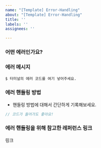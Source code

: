 ```yaml
---
name: "[Template] Error-Handling"
about: "[Template] Error-Handling"
title: ''
labels: ''
assignees: ''

---
```


### 어떤 에러인가요?
 
 ### 에러 메시지
 ```shell
 $ 터미널의 에러 코드를 여기 넣어주세요.
 ```
 
 ### 에러 핸들링 방법
 * 핸들링 방법에 대해서 간단하게 기록해보세요.
 
 ```js
 // 코드가 들어가도 좋아요!
 ```
 
 ### 에러 핸들링을 위해 참고한 레퍼런스 링크
 링크
